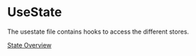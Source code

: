 # UseState
The usestate file contains hooks to access the different stores.

[State Overview](./state/Overview.md)
